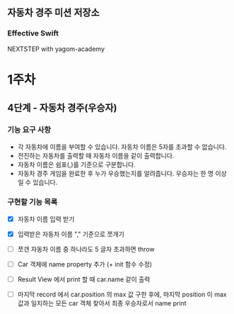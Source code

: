 ## 자동차 경주 미션 저장소
### Effective Swift
NEXTSTEP with yagom-academy



# 1주차

## 4단계 - 자동차 경주(우승자)

### 기능 요구 사항

- 각 자동차에 이름을 부여할 수 있습니다. 자동차 이름은 5자를 초과할 수 없습니다.
- 전진하는 자동차를 출력할 때 자동차 이름을 같이 출력합니다.
- 자동차 이름은 쉼표(,)를 기준으로 구분합니다.
- 자동차 경주 게임을 완료한 후 누가 우승했는지를 알려줍니다. 우승자는 한 명 이상일 수 있습니다.

### 구현할 기능 목록

- [x] 자동차 이름 입력 받기
- [x] 입력받은 자동차 이름 "," 기준으로 쪼개기
- [ ] 쪼갠 자동차 이름 중 하나라도 5 글자 초과하면 throw
- [ ] Car 객체에 name property 추가 (+ init 함수 수정)
- [ ] Result View 에서 print 할 때 car.name 같이 출력
- [ ] 마지막 record 에서 car.position 의 max 값 구한 후에, 마지막 position 이 max 값과 일치하는 모든 car 객체 찾아서 최종 우승자로서 name print

